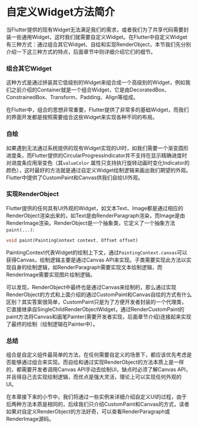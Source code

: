 # 自定义Widget方法简介

当Flutter提供的现有Widget无法满足我们的需求，或者我们为了共享代码需要封装一些通用Widget，这时我们就需要自定义Widget。在Flutter中自定义Widget有三种方式：通过组合其它Widget、自绘和实现RenderObject，本节我们先分别介绍一下这三种方式的特点，后面章节中则详细介绍它们的细节。

### 组合其它Widget

这种方式是通过拼装其它低级别的Widget来组合成一个高级别的Widget，例如我们之前介绍的Container就是一个组合Widget，它是由DecoratedBox、ConstrainedBox、Transform、Padding、Align等组成。

在Flutter中，组合的思想非常重要，Flutter提供了非常多的基础Widget，而我们的界面开发都是按照需要组合这些Widget来实现各种不同的布局。 

### 自绘

如果遇到无法通过系统提供的现有Widget实现的UI时，如我们需要一个渐变圆形进度条，而Flutter提供的CircularProgressIndicator并不支持在显示精确进度时对进度条应用渐变色（其`valueColor` 属性只支持执行旋转动画时变化Indicator的颜色），这时最好的方法就是通过自定义Widget绘制逻辑来画出我们期望的外观。Flutter中提供了CustomPaint和Canvas供我们自绘UI外观。

### 实现RenderObject

Flutter提供的任何具有UI外观的Widget，如文本Text、Image都是通过相应的RenderObject渲染出来的，如Text是由RenderParagraph渲染，而Image是由RenderImage渲染。RenderObject是一个抽象类，它定义了一个抽象方法`paint(...)`:

```dart
void paint(PaintingContext context, Offset offset)
```

PaintingContext代表Widget的绘制上下文，通过`PaintingContext.canvas`可以获得Canvas，绘制逻辑主要是通过Canvas API来实现。子类需要实现此方法以实现自身的绘制逻辑，如RenderParagraph需要实现文本绘制逻辑，而RenderImage需要实现图片绘制逻辑。

可以发现，RenderObject中最终也是通过Canvas来绘制的，那么通过实现RenderObject的方式和上面介绍的通过CustomPaint和Canvas自绘的方式有什么区别？其实答案很简单，CustomPaint只是为了方便开发者封装的一个代理类，它直接继承自SingleChildRenderObjectWidget，通过RenderCustomPaint的paint方法将Canvas和画笔Painter(需要开发者实现，后面章节介绍)连接起来实现了最终的绘制（绘制逻辑在Painter中）。

### 总结

组合是自定义组件最简单的方法，在任何需要自定义的场景下，都应该优先考虑是否能够通过组合来实现。而自绘和通过实现RenderObject的方法本质上是一样的，都需要开发者调用Canvas API手动去绘制UI，缺点时必须了解Canvas API，并且得自己去实现绘制逻辑，而优点是强大灵活，理论上可以实现任何外观的UI。

在本章接下来的小节中，我们将通过一些实例来详细介绍自定义UI的过程，由于后两种方法本质是相同的，后续我们只介绍CustomPaint和Canvas的方式，读者如果对自定义RenderObject的方法好奇，可以查看RenderParagraph或RenderImage源码。
